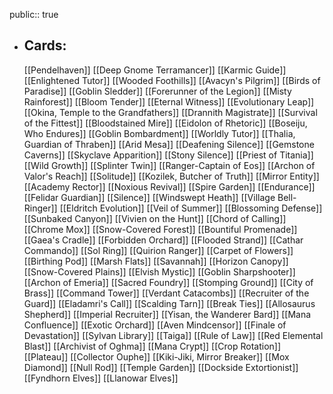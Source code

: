 public:: true
- ## Cards:
	[[Pendelhaven]]
	[[Deep Gnome Terramancer]]
	[[Karmic Guide]]
	[[Enlightened Tutor]]
	[[Wooded Foothills]]
	[[Avacyn's Pilgrim]]
	[[Birds of Paradise]]
	[[Goblin Sledder]]
	[[Forerunner of the Legion]]
	[[Misty Rainforest]]
	[[Bloom Tender]]
	[[Eternal Witness]]
	[[Evolutionary Leap]]
	[[Okina, Temple to the Grandfathers]]
	[[Drannith Magistrate]]
	[[Survival of the Fittest]]
	[[Bloodstained Mire]]
	[[Eidolon of Rhetoric]]
	[[Boseiju, Who Endures]]
	[[Goblin Bombardment]]
	[[Worldly Tutor]]
	[[Thalia, Guardian of Thraben]]
	[[Arid Mesa]]
	[[Deafening Silence]]
	[[Gemstone Caverns]]
	[[Skyclave Apparition]]
	[[Stony Silence]]
	[[Priest of Titania]]
	[[Wild Growth]]
	[[Splinter Twin]]
	[[Ranger-Captain of Eos]]
	[[Archon of Valor's Reach]]
	[[Solitude]]
	[[Kozilek, Butcher of Truth]]
	[[Mirror Entity]]
	[[Academy Rector]]
	[[Noxious Revival]]
	[[Spire Garden]]
	[[Endurance]]
	[[Felidar Guardian]]
	[[Silence]]
	[[Windswept Heath]]
	[[Village Bell-Ringer]]
	[[Eldritch Evolution]]
	[[Veil of Summer]]
	[[Blossoming Defense]]
	[[Sunbaked Canyon]]
	[[Vivien on the Hunt]]
	[[Chord of Calling]]
	[[Chrome Mox]]
	[[Snow-Covered Forest]]
	[[Bountiful Promenade]]
	[[Gaea's Cradle]]
	[[Forbidden Orchard]]
	[[Flooded Strand]]
	[[Cathar Commando]]
	[[Sol Ring]]
	[[Quirion Ranger]]
	[[Carpet of Flowers]]
	[[Birthing Pod]]
	[[Marsh Flats]]
	[[Savannah]]
	[[Horizon Canopy]]
	[[Snow-Covered Plains]]
	[[Elvish Mystic]]
	[[Goblin Sharpshooter]]
	[[Archon of Emeria]]
	[[Sacred Foundry]]
	[[Stomping Ground]]
	[[City of Brass]]
	[[Command Tower]]
	[[Verdant Catacombs]]
	[[Recruiter of the Guard]]
	[[Eladamri's Call]]
	[[Scalding Tarn]]
	[[Break Ties]]
	[[Allosaurus Shepherd]]
	[[Imperial Recruiter]]
	[[Yisan, the Wanderer Bard]]
	[[Mana Confluence]]
	[[Exotic Orchard]]
	[[Aven Mindcensor]]
	[[Finale of Devastation]]
	[[Sylvan Library]]
	[[Taiga]]
	[[Rule of Law]]
	[[Red Elemental Blast]]
	[[Archivist of Oghma]]
	[[Mana Crypt]]
	[[Crop Rotation]]
	[[Plateau]]
	[[Collector Ouphe]]
	[[Kiki-Jiki, Mirror Breaker]]
	[[Mox Diamond]]
	[[Null Rod]]
	[[Temple Garden]]
	[[Dockside Extortionist]]
	[[Fyndhorn Elves]]
	[[Llanowar Elves]]
